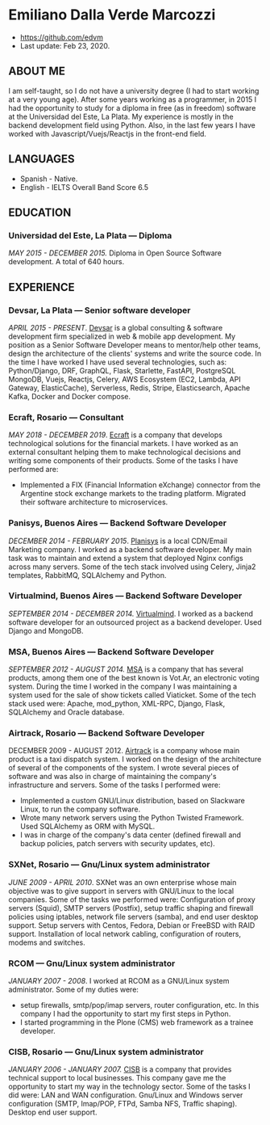 # Emiliano Dalla Verde Marcozzi

- https://github.com/edvm
- Last update: Feb 23, 2020.

## ABOUT ME
I am self-taught, so I do not have a university degree (I had to start working at a very young age). After some years working as a programmer, in 2015 I had the opportunity to study for a diploma in free (as in freedom) software at the Universidad del Este, La Plata. My experience is mostly in the backend development field using Python. Also, in the last few years I have worked with Javascript/Vuejs/Reactjs in the  front-end field.

## LANGUAGES

- Spanish - Native.
- English - IELTS Overall Band Score 6.5

## EDUCATION

### Universidad del Este, La Plata — Diploma 
*MAY 2015 - DECEMBER 2015.* Diploma in Open Source Software development. A total of 640 hours.

## EXPERIENCE

### Devsar, La Plata — Senior software developer
*APRIL 2015 - PRESENT*. [Devsar](https://www.devsar.com/) is a global consulting & software development firm specialized in web & mobile app development. My position as a Senior Software Developer means to mentor/help other teams, design the architecture of the clients' systems and write the source code. In the time I have worked I have used several technologies, such as: Python/Django, DRF, GraphQL, Flask, Starlette, FastAPI, PostgreSQL MongoDB, Vuejs, Reactjs, Celery, AWS Ecosystem (EC2, Lambda, API Gateway, ElasticCache), Serverless, Redis, Stripe, Elasticsearch, Apache Kafka, Docker and Docker compose.

### Ecraft, Rosario — Consultant
*MAY 2018 - DECEMBER 2019*. [Ecraft](http://www.ecraft.com.ar/) is a company that develops technological solutions for the financial markets. I have worked as an external consultant helping them to make technological decisions and writing some components of their products. Some of the tasks I have performed are: 
- Implemented a FIX (Financial Information eXchange) connector from the Argentine stock exchange markets to the trading platform. Migrated their software architecture to microservices.

### Panisys, Buenos Aires — Backend Software Developer
*DECEMBER 2014 - FEBRUARY 2015*. [Planisys](https://www.planisys.net/) is a local CDN/Email Marketing company. I worked as a backend software developer. My main task was to maintain and extend a system that deployed Nginx configs across many servers. Some of the tech stack involved using Celery, Jinja2 templates, RabbitMQ, SQLAlchemy and Python.

### Virtualmind, Buenos Aires — Backend Software Developer
*SEPTEMBER 2014 - DECEMBER 2014.* [Virtualmind](https://www.virtualmind.com/). I worked as a backend software developer for an outsourced project as a backend developer. Used Django and MongoDB.

### MSA, Buenos Aires — Backend Software Developer
*SEPTEMBER 2012 - AUGUST 2014.* [MSA](https://msa.com.ar/) is a company that has several products, among them one of the best known is Vot.Ar, an electronic voting system. During the time I worked in the company I was maintaining a system used for the sale of show tickets called Viaticket. Some of the tech stack used were: Apache, mod_python, XML-RPC, Django, Flask, SQLAlchemy and Oracle database.

### Airtrack, Rosario — Backend Software Developer
DECEMBER 2009 - AUGUST 2012. [Airtrack](https://airtrack.com.ar/) is a company whose main product is a taxi dispatch system. I worked on the design of the architecture of several of the components of the system. I wrote several pieces of software and was also in charge of maintaining the company's infrastructure and servers. Some of the tasks I performed were:
- Implemented a custom GNU/Linux distribution, based on Slackware Linux,  to run the company software.
- Wrote many network servers using the Python Twisted Framework. Used SQLAlchemy as ORM with MySQL.
- I was in charge of the company's data center (defined firewall and backup policies, patch servers with security updates, etc).

### SXNet, Rosario — Gnu/Linux system administrator
*JUNE 2009 - APRIL 2010*.  SXNet was an own enterprise whose main objective was to give support in servers with GNU/Linux to the local companies. Some of the tasks we performed were:
Configuration of proxy servers (Squid), SMTP servers (Postfix), setup traffic shaping and firewall policies using iptables, network file servers (samba), and end user desktop support.
Setup servers with Centos, Fedora, Debian or FreeBSD with RAID support. Installation of local network cabling, configuration of routers, modems and switches.

### RCOM — Gnu/Linux system administrator
*JANUARY 2007 - 2008*. I worked at RCOM as a GNU/Linux system administrator. Some of my duties were: 
- setup firewalls, smtp/pop/imap servers, router configuration, etc. In this company I had the opportunity to start my first steps in Python. 
- I started programming in the Plone (CMS) web framework as a trainee developer.

### CISB, Rosario — Gnu/Linux system administrator
*JANUARY 2006 - JANUARY 2007.* [CISB](https://cisb.com.ar/) is a company that provides technical support to local businesses. This company gave me the opportunity to start my way in the technology sector. Some of the tasks I did were: 
LAN and WAN configuration. Gnu/Linux and Windows server configuration (SMTP, Imap/POP, FTPd, Samba NFS, Traffic shaping). Desktop end user support.

